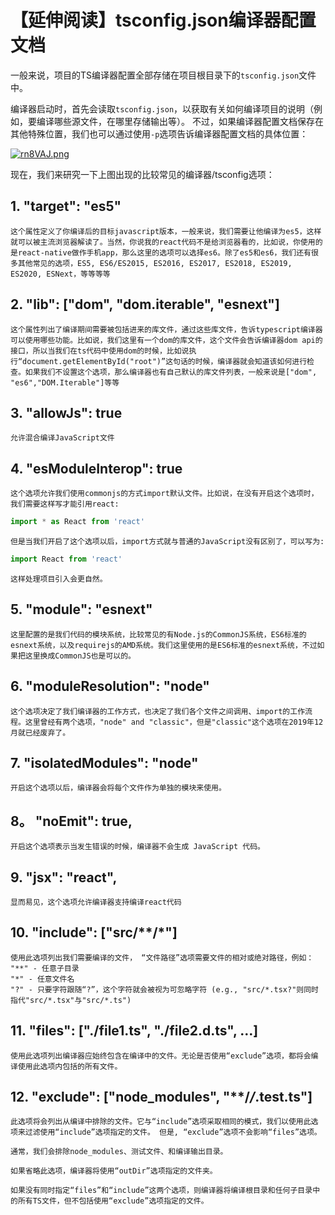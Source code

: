 # 【延伸阅读】tsconfig.json编译器配置文档

一般来说，项目的TS编译器配置全部存储在项目根目录下的`tsconfig.json`文件中。 

编译器启动时，首先会读取`tsconfig.json`，以获取有关如何编译项目的说明（例如，要编译哪些源文件，在哪里存储输出等）。 不过，如果编译器配置文档保存在其他特殊位置，我们也可以通过使用`-p`选项告诉编译器配置文档的具体位置：

[![rn8VAJ.png](https://s3.ax1x.com/2020/12/14/rn8VAJ.png)](https://imgchr.com/i/rn8VAJ)

现在，我们来研究一下上图出现的比较常见的编译器/tsconfig选项：

## 1. "target": "es5"
    这个属性定义了你编译后的目标javascript版本，一般来说，我们需要让他编译为es5，这样就可以被主流浏览器解读了。当然，你说我的react代码不是给浏览器看的，比如说，你使用的是react-native做作手机app，那么这里的选项可以选择es6。除了es5和es6，我们还有很多其他常见的选项，ES5, ES6/ES2015, ES2016, ES2017, ES2018, ES2019, ES2020, ESNext，等等等等

## 2. "lib": ["dom", "dom.iterable", "esnext"]

    这个属性列出了编译期间需要被包括进来的库文件，通过这些库文件，告诉typescript编译器可以使用哪些功能。比如说，我们这里有一个dom的库文件，这个文件会告诉编译器dom api的接口，所以当我们在ts代码中使用dom的时候，比如说执行“document.getElementById("root")”这句话的时候，编译器就会知道该如何进行检查。如果我们不设置这个选项，那么编译器也有自己默认的库文件列表，一般来说是["dom", "es6","DOM.Iterable"]等等

## 3. "allowJs": true
    允许混合编译JavaScript文件 

## 4. "esModuleInterop": true
    这个选项允许我们使用commonjs的方式import默认文件。比如说，在没有开启这个选项时，我们需要这样写才能引用react:
``` javascript
import * as React from 'react'
```
    但是当我们开启了这个选项以后，import方式就与普通的JavaScript没有区别了，可以写为:
``` javascript
import React from 'react'
```
    这样处理项目引入会更自然。

## 5. "module": "esnext"
    这里配置的是我们代码的模块系统，比较常见的有Node.js的CommonJS系统，ES6标准的esnext系统，以及requirejs的AMD系统。我们这里使用的是ES6标准的esnext系统，不过如果把这里换成CommonJS也是可以的。

## 6. "moduleResolution": "node"
    这个选项决定了我们编译器的工作方式，也决定了我们各个文件之间调用、import的工作流程。这里曾经有两个选项，"node" and "classic"，但是"classic"这个选项在2019年12月就已经废弃了。

## 7. "isolatedModules": "node"
    开启这个选项以后，编译器会将每个文件作为单独的模块来使用。

## 8。 "noEmit": true,
    开启这个选项表示当发生错误的时候，编译器不会生成 JavaScript 代码。

## 9. "jsx": "react",
    显而易见，这个选项允许编译器支持编译react代码

## 10. "include": ["src/**/*"]
    使用此选项列出我们需要编译的文件， “文件路径”选项需要文件的相对或绝对路径，例如：
    "**" - 任意子目录
    "*" - 任意文件名
    "?" - 只要字符跟随“?”，这个字符就会被视为可忽略字符 (e.g., "src/*.tsx?"则同时指代"src/*.tsx"与"src/*.ts")

## 11. "files": ["./file1.ts", "./file2.d.ts", …]
    使用此选项列出编译器应始终包含在编译中的文件。无论是否使用“exclude”选项，都将会编译使用此选项内包括的所有文件。

## 12. "exclude": ["node_modules", "**/*/*.test.ts"]
    此选项将会列出从编译中排除的文件。它与“include”选项采取相同的模式，我们以使用此选项来过滤使用“include”选项指定的文件。 但是, “exclude”选项不会影响“files”选项。

    通常，我们会排除node_modules、测试文件、和编译输出目录。

    如果省略此选项，编译器将使用“outDir”选项指定的文件夹。      

    如果没有同时指定“files”和“include”这两个选项，则编译器将编译根目录和任何子目录中的所有TS文件，但不包括使用“exclude”选项指定的文件。


